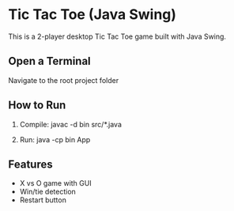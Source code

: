 # Tic Tac Toe (Java Swing)

This is a 2-player desktop Tic Tac Toe game built with Java Swing.

## Open a Terminal

Navigate to the root project folder

## How to Run

1. Compile: javac -d bin src/*.java

2. Run: java -cp bin App

## Features
- X vs O game with GUI
- Win/tie detection
- Restart button